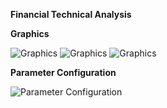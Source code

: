**Financial Technical Analysis**


**Graphics**

![Graphics](assets/01_TA_Desktop_Graph1.png)
![Graphics](assets/02_TA_Desktop_Graph2.png)
![Graphics](assets/03_TA_Desktop_Graph3.png)

**Parameter Configuration**

![Parameter Configuration](assets/04_TA_Desktop_Parameters.png)


